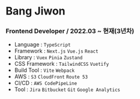 # Bang Jiwon

### Frontend Developer / 2022.03 ~ 현재(3년차)

- Language : `TypeScript`
- Framework : `Next.js` `Vue.js` `React`
- Library : `Vuex` `Pinia` `Zustand`
- CSS Framework : `TailwindCSS` `Vuetify`
- Build Tool : `Vite` `Webpack`
- AWS : `S3` `CloudFront` `Route 53`
- CI/CD : `AWS CodePipeLine`
- Tool : `Jira` `Bitbucket` `Git` `Google Analytics`
